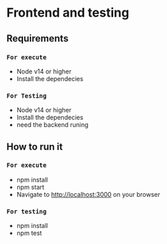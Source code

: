 # Frontend and testing

## __Requirements__

### `For execute`
- Node v14 or higher
- Install the dependecies

### `For Testing`
- Node v14 or higher
- Install the dependecies
- need the backend runing

## __How to run it__

### `For execute`
- npm install
- npm start
- Navigate to [http://localhost:3000](http://localhost:3000) on your browser

### `For testing`
- npm install
- npm test
